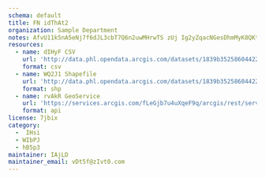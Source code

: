 ```yaml
---
schema: default
title: FN idThAt2 
organization: Sample Department 
notes: AfvU11k5nA5eNj7f6dJL3cbT7Q6n2uwMHrwTS zUj Ig2yZqacNGesDhmMyK8QKtDPI9B3ozOCORPmoFBa8CxY94SLxprVkXRiWG 
resources:
  - name: dIHyF CSV
    url: 'http://data.phl.opendata.arcgis.com/datasets/1839b35258604422b0b520cbb668df0d_0.csv'
    format: csv
  - name: WQ2J1 Shapefile
    url: 'http://data.phl.opendata.arcgis.com/datasets/1839b35258604422b0b520cbb668df0d_0.zip'
    format: shp
  - name: rvAkR GeoService
    url: 'https://services.arcgis.com/fLeGjb7u4uXqeF9q/arcgis/rest/services/Air_Monitoring_Stations/FeatureServer/0/query'
    format: api
license: 7jbix 
category:
  -  IHsi 
  - WIbPJ 
  - hB5p3 
maintainer: IAjLD  
maintainer_email: vDt5f@zIvt0.com
---
```

